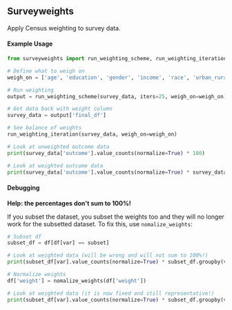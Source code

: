 ## Surveyweights

Apply Census weighting to survey data.

#### Example Usage

```Python
from surveyweights import run_weighting_scheme, run_weighting_iteration

# Define what to weigh on
weigh_on = ['age', 'education', 'gender', 'income', 'race', 'urban_rural', 'vote2016']

# Run weighting
output = run_weighting_scheme(survey_data, iters=25, weigh_on=weigh_on)

# Get data back with weight column
survey_data = output['final_df']

# See balance of weights 
run_weighting_iteration(survey_data, weigh_on=weigh_on)

# Look at unweighted outcome data
print(survey_data['outcome'].value_counts(normalize=True) * 100)

# Look at weighted outcome data
print(survey_data['outcome'].value_counts(normalize=True) * survey_data.groupby('outcome')['weight'].mean() * 100)
```

#### Debugging

**Help: the percentages don't sum to 100%!**

If you subset the dataset, you subset the weights too and they will no longer work for the subsetted dataset. To fix this, use `nomalize_weights`:

```Python
# Subset df
subset_df = df[df[var] == subset]

# Look at weighted data (will be wrong and will not sum to 100%!)
print(subset_df[var].value_counts(normalize=True) * subset_df.groupby(var)['weight'].mean() * 100)

# Normalize weights
df['weight'] = nomalize_weights(df['weight'])

# Look at weighted data (it is now fixed and still representative!)
print(subset_df[var].value_counts(normalize=True) * subset_df.groupby(var)['weight'].mean() * 100)
```

